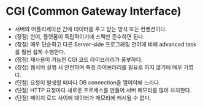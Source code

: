 # CGI (Common Gateway Interface)
- 서버와 어플리케이션 간에 데이터를 주고 받는 방식 또는 컨벤션이다.
- (장점) 언어, 플랫폼이 독립적이기에 스펙만 준수하면 된다.
- (장점) 매우 단순하고 다른 Server-side 프로그래밍 언어에 비해 advanced task를 훨씬 쉽게 수행한다.
- (장점) 재사용이 가능한 CGI 코드 라이브러리가 풍부하다.
- (장점) 웹서버 실행 시 안전하며 특정 라이브러리를 필요로 하지 않기에 매우 가볍다.
- (단점) 요청이 발생할 때마다 DB connection을 열어야해 느리다.
- (단점) HTTP 요청마다 새로운 프로세스를 만들어 서버 메모리를 많이 차지한다.
- (단점) 페이지 로드 사이에 데이터가 메모리에 캐시될 수 없다.
